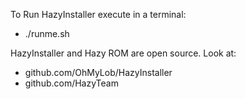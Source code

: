 To Run HazyInstaller execute in a terminal:
- ./runme.sh

HazyInstaller and Hazy ROM are open source. Look at:
- github.com/OhMyLob/HazyInstaller
- github.com/HazyTeam



